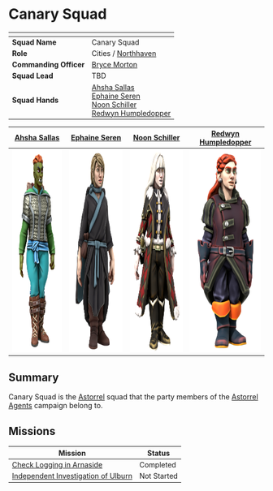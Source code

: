 # Canary Squad

| []() | |
| --- | --- |
| **Squad Name** | Canary Squad | squad.2
| **Role** | Cities / [Northhaven](../../../places/cities/northhaven.md) |
| **Commanding Officer** | [Bryce Morton](../../../characters/bryce-morton.md) |
| **Squad Lead** | TBD |
| **Squad Hands** | [Ahsha Sallas](../../../characters/ahsha-sallas.md)<br />[Ephaine Seren](../../../characters/ephaine-seren.md)<br />[Noon Schiller](../../../characters/noon-schiller.md)<br />[Redwyn Humpledopper](../../../characters/redwyn-humpledopper.md) |

| [Ahsha Sallas](../../../characters/ahsha-sallas.md) | [Ephaine Seren](../../../characters/ephaine-seren.md) | [Noon Schiller](../../../characters/noon-schiller.md) | [Redwyn Humpledopper](../../../characters/redwyn-humpledopper.md) |
|:---:|:---:|:---:|:---:|
| <img src="https://raw.githubusercontent.com/jesskelsall/astarus-images/main/people/portraits/b0b553e82a907ff3.png" height="400" /> | <img src="https://raw.githubusercontent.com/jesskelsall/astarus-images/main/people/portraits/3840bf1d6c005683.png" height="400" /> | <img src="https://raw.githubusercontent.com/jesskelsall/astarus-images/main/people/portraits/ec514d55f424de69.png" height="400" /> | <img src="https://raw.githubusercontent.com/jesskelsall/astarus-images/main/people/portraits/04a625d21baed3cb.png" height="400" /> |

## Summary

Canary Squad is the [Astorrel](../astorrel.md) squad that the party members of the [Astorrel Agents](../../../campaigns/astorrel-agents.md) campaign belong to.

## Missions

| Mission | Status |
| --- | --- |
| [Check Logging in Arnaside](../../../storylines/check-logging-in-arnaside.md) | Completed |
| [Independent Investigation of Ulburn](../../../storylines/independent-investigation-of-ulburn.md) | Not Started |
